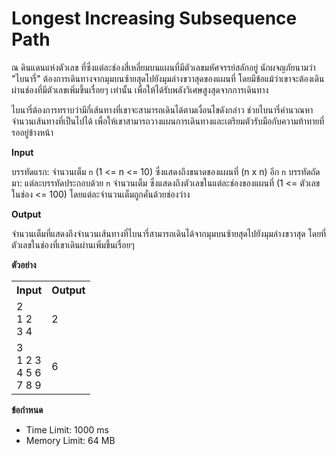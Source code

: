 
# Longest Increasing Subsequence Path

ณ ดินแดนแห่งตัวเลข ที่ซึ่งแต่ละช่องสี่เหลี่ยมบนแผนที่มีตัวเลขมหัศจรรย์สลักอยู่ นักผจญภัยนามว่า "ไบนารี่" ต้องการเดินทางจากมุมบนซ้ายสุดไปยังมุมล่างขวาสุดของแผนที่ โดยมีข้อแม้ว่าเขาจะต้องเดินผ่านช่องที่มีตัวเลขเพิ่มขึ้นเรื่อยๆ เท่านั้น เพื่อให้ได้รับพลังวิเศษสูงสุดจากการเดินทาง

ไบนารี่ต้องการทราบว่ามีกี่เส้นทางที่เขาจะสามารถเดินได้ตามเงื่อนไขดังกล่าว ช่วยไบนารี่คำนวณหาจำนวนเส้นทางที่เป็นไปได้ เพื่อให้เขาสามารถวางแผนการเดินทางและเตรียมตัวรับมือกับความท้าทายที่รออยู่ข้างหน้า

**Input**

บรรทัดแรก: จำนวนเต็ม `n` (1 <= n <= 10) ซึ่งแสดงถึงขนาดของแผนที่ (n x n)
อีก `n` บรรทัดถัดมา: แต่ละบรรทัดประกอบด้วย `n` จำนวนเต็ม ซึ่งแสดงถึงตัวเลขในแต่ละช่องของแผนที่ (1 <= ตัวเลขในช่อง <= 100) โดยแต่ละจำนวนเต็มถูกคั่นด้วยช่องว่าง

**Output**

จำนวนเต็มที่แสดงถึงจำนวนเส้นทางที่ไบนารี่สามารถเดินได้จากมุมบนซ้ายสุดไปยังมุมล่างขวาสุด โดยที่ตัวเลขในช่องที่เขาเดินผ่านเพิ่มขึ้นเรื่อยๆ

**ตัวอย่าง**

<table>
<tr><th>Input</th><th>Output</th></tr>
<tr><td>
2<br>
1 2<br>
3 4
</td><td>
2
</td></tr>
<tr><td>
3<br>
1 2 3<br>
4 5 6<br>
7 8 9
</td><td>
6
</td></tr>
</table>

**ข้อกำหนด**

*   Time Limit: 1000 ms
*   Memory Limit: 64 MB
